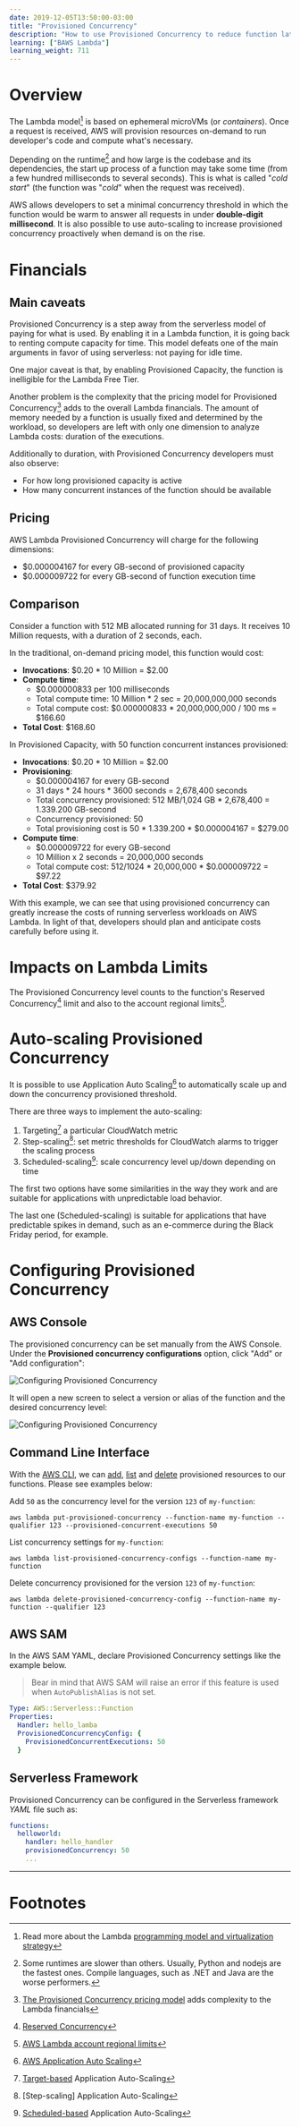```yaml
---
date: 2019-12-05T13:50:00-03:00
title: "Provisioned Concurrency"
description: "How to use Provisioned Concurrency to reduce function latency and improve overall performance"
learning: ["BAWS Lambda"]
learning_weight: 711
---
```


# Overview

The Lambda model[^1] is based on ephemeral microVMs (or _containers_). Once a request is received, AWS will provision resources on-demand to run developer's code and compute what's necessary.

Depending on the runtime[^2] and how large is the codebase and its dependencies, the start up process of a function may take some time (from a few hundred milliseconds to several seconds). This is what is called "_cold start_" (the function was "_cold_" when the request was received).

AWS allows developers to set a minimal concurrency threshold in which the function would be warm to answer all requests in under **double-digit millisecond**. It is also possible to use auto-scaling to increase provisioned concurrency proactively when demand is on the rise.


# Financials

## Main caveats

Provisioned Concurrency is a step away from the serverless model of paying for what is used. By enabling it in a Lambda function, it is going back to renting compute capacity for time. This model defeats one of the main arguments in favor of using serverless: not paying for idle time.

One major caveat is that, by enabling Provisioned Capacity, the function is inelligible for the Lambda Free Tier.

Another problem is the complexity that the pricing model for Provisioned Concurrency[^3] adds to the overall Lambda financials. The amount of memory needed by a function is usually fixed and determined by the workload, so developers are left with only one dimension to analyze Lambda costs: duration of the executions.

Additionally to duration, with Provisioned Concurrency developers must also observe:

* For how long provisioned capacity is active
* How many concurrent instances of the function should be available


## Pricing

AWS Lambda Provisioned Concurrency will charge for the following dimensions:

* $0.000004167 for every GB-second of provisioned capacity
* $0.000009722 for every GB-second of function execution time

## Comparison

Consider a function with 512 MB allocated running for 31 days. It receives 10 Million requests, with a duration of 2 seconds, each.

In the traditional, on-demand pricing model, this function would cost:

* **Invocations**: $0.20 * 10 Million = $2.00
* **Compute time**:
    * $0.000000833 per 100 milliseconds
    * Total compute time: 10 Million * 2 sec = 20,000,000,000 seconds
    * Total compute cost: $0.000000833 * 20,000,000,000 / 100 ms = $166.60
* **Total Cost**: $168.60

In Provisioned Capacity, with 50 function concurrent instances provisioned:

* **Invocations**: $0.20 * 10 Million = $2.00
* **Provisioning**:
    * $0.000004167 for every GB-second
    * 31 days * 24 hours * 3600 seconds = 2,678,400 seconds
    * Total concurrency provisioned: 512 MB/1,024 GB * 2,678,400 = 1.339.200 GB-second
    * Concurrency provisioned: 50
    * Total provisioning cost is 50 * 1.339.200 * $0.000004167 = $279.00
* **Compute time**:
    * $0.000009722 for every GB-second
    * 10 Million x 2 seconds = 20,000,000 seconds
    * Total compute cost: 512/1024 * 20,000,000 * $0.000009722 = $97.22
* **Total Cost**: $379.92

With this example, we can see that using provisioned concurrency can greatly increase the costs of running serverless workloads on AWS Lambda. In light of that, developers should plan and anticipate costs carefully before using it.

# Impacts on Lambda Limits

The Provisioned Concurrency level counts to the function's Reserved Concurrency[^4] limit and also to the account regional limits[^5].


# Auto-scaling Provisioned Concurrency

It is possible to use Application Auto Scaling[^6] to automatically scale up and down the concurrency provisioned threshold.

There are three ways to implement the auto-scaling:

1. Targeting[^7] a particular CloudWatch metric
2. Step-scaling[^8]: set metric thresholds for CloudWatch alarms to trigger the scaling process
3. Scheduled-scaling[^9]: scale concurrency level up/down depending on time

The first two options have some similarities in the way they work and are suitable for applications with unpredictable load behavior.

The last one (Scheduled-scaling) is suitable for applications that have predictable spikes in demand, such as an e-commerce during the Black Friday period, for example.

# Configuring Provisioned Concurrency

## AWS Console

The provisioned concurrency can be set manually from the AWS Console. Under the **Provisioned concurrency configurations** option, click "Add" or "Add configuration":

![Configuring Provisioned Concurrency](/images/knowledge-base/aws-lambda/configuring-provisioned-concurrency-1.png)

It will open a new screen to select a version or alias of the function and the desired concurrency level:

![Configuring Provisioned Concurrency](/images/knowledge-base/aws-lambda/configuring-provisioned-concurrency-2.png)

## Command Line Interface

With the [AWS CLI](https://aws.amazon.com/cli/), we can [add](https://docs.aws.amazon.com/cli/latest/reference/lambda/put-provisioned-concurrency-config.html), [list](https://docs.aws.amazon.com/cli/latest/reference/lambda/list-provisioned-concurrency-configs.html) and [delete](https://docs.aws.amazon.com/cli/latest/reference/lambda/delete-provisioned-concurrency-config.html) provisioned resources to our functions. Please see examples below:

Add `50` as the concurrency level for the version `123` of `my-function`:

```shell
aws lambda put-provisioned-concurrency --function-name my-function --qualifier 123 --provisioned-concurrent-executions 50 
```

List concurrency settings for `my-function`:

```shell
aws lambda list-provisioned-concurrency-configs --function-name my-function
```

Delete concurrency provisioned for the version `123` of `my-function`:

```shell
aws lambda delete-provisioned-concurrency-config --function-name my-function --qualifier 123
```

## AWS SAM

In the AWS SAM YAML, declare Provisioned Concurrency settings like the example below.

> Bear in mind that AWS SAM will raise an error if this feature is used when `AutoPublishAlias` is not set.

```yaml
Type: AWS::Serverless::Function
Properties:
  Handler: hello_lamba
  ProvisionedConcurrencyConfig: {
    ProvisionedConcurrentExecutions: 50
  }
```

## Serverless Framework

Provisioned Concurrency can be configured in the Serverless framework _YAML_ file such as:

```yaml
functions:
  helloworld:
    handler: hello_handler
    provisionedConcurrency: 50
    ...
```

---

# Footnotes

[^1]:
     Read more about the Lambda [programming model and virtualization strategy](/knowledge-base/aws-lambda/programming-model/?utm_source=dashbird-site&utm_medium=article&utm_campaign=knowledge-base&utm_content=aws-lambda)

[^2]:
     Some runtimes are slower than others. Usually, Python and nodejs are the fastest ones. Compile languages, such as .NET and Java are the worse performers.

[^3]:
     [The Provisioned Concurrency pricing model](https://aws.amazon.com/lambda/pricing/?nc1=h_ls#Provisioned_Concurrency_Pricing) adds complexity to the Lambda financials

[^4]:
     [Reserved Concurrency](/knowledge-base/aws-lambda/scalability-and-concurrency/?utm_source=dashbird-site&utm_medium=article&utm_campaign=knowledge-base&utm_content=aws-lambda#reserved-concurrency)

[^5]:
     [AWS Lambda account regional limits](https://docs.aws.amazon.com/lambda/latest/dg/limits.html)

[^6]:
     [AWS Application Auto Scaling](https://docs.aws.amazon.com/autoscaling/application/userguide/what-is-application-auto-scaling.html)

[^7]:
     [Target-based](https://docs.aws.amazon.com/autoscaling/application/userguide/application-auto-scaling-target-tracking.html) Application Auto-Scaling

[^8]:
     [Step-scaling] Application Auto-Scaling

[^9]:
     [Scheduled-based](https://docs.aws.amazon.com/autoscaling/application/userguide/application-auto-scaling-scheduled-scaling.html) Application Auto-Scaling
